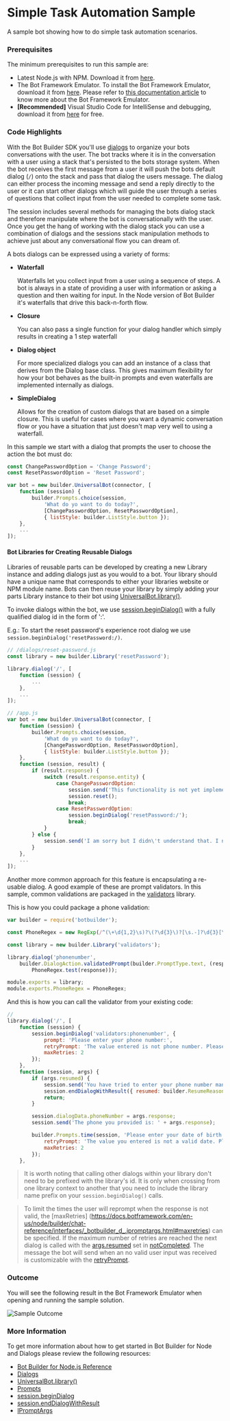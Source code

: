 # Simple Task Automation Sample

A sample bot showing how to do simple task automation scenarios.

### Prerequisites

The minimum prerequisites to run this sample are:
* Latest Node.js with NPM. Download it from [here](https://nodejs.org/en/download/).
* The Bot Framework Emulator. To install the Bot Framework Emulator, download it from [here](https://emulator.botframework.com/). Please refer to [this documentation article](https://github.com/microsoft/botframework-emulator/wiki/Getting-Started) to know more about the Bot Framework Emulator.
* **[Recommended]** Visual Studio Code for IntelliSense and debugging, download it from [here](https://code.visualstudio.com/) for free.

### Code Highlights
With the Bot Builder SDK you'll use [dialogs](https://docs.botframework.com/en-us/node/builder/chat/dialogs/) to organize your bots conversations with the user. The bot tracks where it is in the conversation with a user using a stack that's persisted to the bots storage system. When the bot receives the first message from a user it will push the bots default dialog (`/`) onto the stack and pass that dialog the users message. The dialog can either process the incoming message and send a reply directly to the user or it can start other dialogs which will guide the user through a series of questions that collect input from the user needed to complete some task.

The session includes several methods for managing the bots dialog stack and therefore manipulate where the bot is conversationally with the user. Once you get the hang of working with the dialog stack you can use a combination of dialogs and the sessions stack manipulation methods to achieve just about any conversational flow you can dream of.

A bots dialogs can be expressed using a variety of forms:

* **Waterfall**

  Waterfalls let you collect input from a user using a sequence of steps. A bot is always in a state of providing a user with information or asking a question and then waiting for input. In the Node version of Bot Builder it's waterfalls that drive this back-n-forth flow.
* **Closure**

  You can also pass a single function for your dialog handler which simply results in creating a 1 step waterfall
* **Dialog object**

  For more specialized dialogs you can add an instance of a class that derives from the Dialog base class. This gives maximum flexibility for how your bot behaves as the built-in prompts and even waterfalls are implemented internally as dialogs.
* **SimpleDialog**

  Allows for the creation of custom dialogs that are based on a simple closure. This is useful for cases where you want a dynamic conversation flow or you have a situation that just doesn't map very well to using a waterfall.

In this sample we start with a dialog that prompts the user to choose the action the bot must do: 

````JavaScript
const ChangePasswordOption = 'Change Password';
const ResetPasswordOption = 'Reset Password';

var bot = new builder.UniversalBot(connector, [
    function (session) {
        builder.Prompts.choice(session,
            'What do yo want to do today?',
            [ChangePasswordOption, ResetPasswordOption],
            { listStyle: builder.ListStyle.button });
    },
	...
]);
````

#### Bot Libraries for Creating Reusable Dialogs

Libraries of reusable parts can be developed by creating a new Library instance and adding dialogs just as you would to a bot. Your library should have a unique name that corresponds to either your libraries website or NPM module name. Bots can then reuse your library by simply adding your parts Library instance to their bot using [UniversalBot.library()](https://docs.botframework.com/en-us/node/builder/chat-reference/classes/_botbuilder_d_.universalbot.html#library).

To invoke dialogs within the bot, we use [session.beginDialog()](https://docs.botframework.com/en-us/node/builder/chat-reference/classes/_botbuilder_d_.session.html#begindialog) with a fully qualified dialog id in the form of ':'.

E.g.: To start the reset password's experience root dialog we use `session.beginDialog('resetPassword:/)`.

````JavaScript
// /dialogs/reset-password.js
const library = new builder.Library('resetPassword');

library.dialog('/', [
    function (session) {
        ...
    },
	...
]);

// /app.js
var bot = new builder.UniversalBot(connector, [
    function (session) {
        builder.Prompts.choice(session,
            'What do yo want to do today?',
            [ChangePasswordOption, ResetPasswordOption],
            { listStyle: builder.ListStyle.button });
    },
    function (session, result) {
        if (result.response) {
            switch (result.response.entity) {
                case ChangePasswordOption:
                    session.send('This functionality is not yet implemented! Try resetting your password.');
                    session.reset();
                    break;
                case ResetPasswordOption:
                    session.beginDialog('resetPassword:/');
                    break;
            }
        } else {
            session.send('I am sorry but I didn\'t understand that. I need you to select one of the options below');
        }
    },
	...
]);
````

Another more common approach for this feature is encapsulating a re-usable dialog. A good example of these are prompt validators. In this sample, common validations are packaged in the [validators](validators.js) library.

This is how you could package a phone validation:

````JavaScript
var builder = require('botbuilder');

const PhoneRegex = new RegExp(/^(\+\d{1,2}\s)?\(?\d{3}\)?[\s.-]?\d{3}[\s.-]?\d{4}$/);

const library = new builder.Library('validators');

library.dialog('phonenumber',
    builder.DialogAction.validatedPrompt(builder.PromptType.text, (response) =>
        PhoneRegex.test(response)));

module.exports = library;
module.exports.PhoneRegex = PhoneRegex;
```` 

And this is how you can call the validator from your existing code:

````JavaScript
// 
library.dialog('/', [
    function (session) {
        session.beginDialog('validators:phonenumber', {
            prompt: 'Please enter your phone number:',
            retryPrompt: 'The value entered is not phone number. Please try again using the following format (xyz) xyz-wxyz:',
            maxRetries: 2
        });
    },
    function (session, args) {
        if (args.resumed) {
            session.send('You have tried to enter your phone number many times. Please try again later.');
            session.endDialogWithResult({ resumed: builder.ResumeReason.notCompleted });
            return;
        }

        session.dialogData.phoneNumber = args.response;
        session.send('The phone you provided is: ' + args.response);

        builder.Prompts.time(session, 'Please enter your date of birth (MM/dd/yyyy):', {
            retryPrompt: 'The value you entered is not a valid date. Please try again:',
            maxRetries: 2
        });
    },
````

> It is worth noting that calling other dialogs within your library don't need to be prefixed with the library's id. It is only when crossing from one library context to another that you need to include the library name prefix on your `session.beginDialog()` calls.

> To limit the times the user will reprompt when the response is not valid, the [maxRetries] (https://docs.botframework.com/en-us/node/builder/chat-reference/interfaces/_botbuilder_d_.ipromptargs.html#maxretries) can be specified. If the maximum number of retries are reached the next dialog is called with the [args.resumed](https://docs.botframework.com/en-us/node/builder/chat-reference/interfaces/_botbuilder_d_.ipromptresult.html#resumed) set in [notCompleted](https://docs.botframework.com/en-us/node/builder/chat-reference/enums/_botbuilder_d_.resumereason.html#notcompleted). 
The message the bot will send when an no valid user input was received is customizable with the [retryPrompt](https://docs.botframework.com/en-us/node/builder/chat-reference/interfaces/_botbuilder_d_.ipromptargs.html#retryprompt).

### Outcome

You will see the following result in the Bot Framework Emulator when opening and running the sample solution.

![Sample Outcome](images/outcome-emulator.png)

### More Information

To get more information about how to get started in Bot Builder for Node and Dialogs please review the following resources:
* [Bot Builder for Node.js Reference](https://docs.botframework.com/en-us/node/builder/overview/#navtitle)
* [Dialogs](https://docs.botframework.com/en-us/node/builder/chat/dialogs/)
* [UniversalBot.library()](https://docs.botframework.com/en-us/node/builder/chat-reference/classes/_botbuilder_d_.universalbot.html#library)
* [Prompts](https://docs.botframework.com/en-us/node/builder/chat/prompts/)
* [session.beginDialog](https://docs.botframework.com/en-us/node/builder/chat-reference/classes/_botbuilder_d_.session.html#begindialog)
* [session.endDialogWithResult](https://docs.botframework.com/en-us/node/builder/chat-reference/classes/_botbuilder_d_.session.html#enddialogwithresult)
* [IPromptArgs](https://docs.botframework.com/en-us/node/builder/chat-reference/interfaces/_botbuilder_d_.ipromptargs.html)
